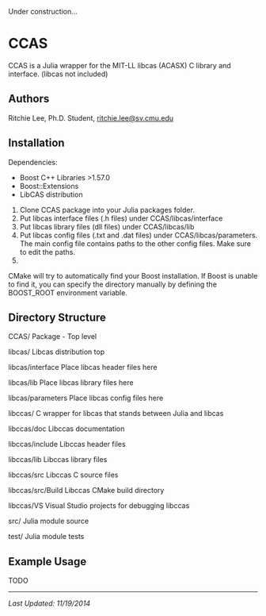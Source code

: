 Under construction...

# CCAS

CCAS is a Julia wrapper for the MIT-LL libcas (ACASX) C library and interface.  (libcas not included)

## Authors

Ritchie Lee, Ph.D. Student, ritchie.lee@sv.cmu.edu

## Installation

Dependencies: 
* Boost C++ Libraries  >1.57.0
* Boost::Extensions
* LibCAS distribution

1. Clone CCAS package into your Julia packages folder.
2. Put libcas interface files (.h files) under CCAS/libcas/interface
3. Put libcas library files (dll files) under CCAS/libcas/lib
4. Put libcas config files (.txt and .dat files) under CCAS/libcas/parameters.  The main config file contains paths to the other config files.  Make sure to edit the paths.
5. 

CMake will try to automatically find your Boost installation.  If Boost is unable to find it, you can specify the directory manually by defining the BOOST_ROOT environment variable.

## Directory Structure

CCAS/                                   Package - Top level

libcas/                                   Libcas distribution top

libcas/interface                     Place libcas header files here

libcas/lib                               Place libcas library files here

libcas/parameters                Place libcas config files here

libccas/                                C wrapper for libcas that stands between Julia and libcas

libccas/doc                          Libccas documentation

libccas/include                    Libccas header files

libccas/lib                            Libccas library files

libccas/src                           Libccas C source files

libccas/src/Build                  Libccas CMake build directory

libccas/VS                           Visual Studio projects for debugging libccas

src/                                     Julia module source

test/                                    Julia module tests

## Example Usage

TODO


***

*Last Updated: 11/19/2014*